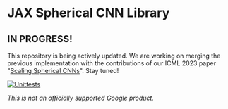 # JAX Spherical CNN Library

## IN PROGRESS!

This repository is being actively updated. We are working on merging the
previous implementation with the contributions of our ICML 2023 paper "[Scaling
Spherical CNNs](https://arxiv.org/pdf/2306.05420.pdf)".  Stay tuned!

[![Unittests](https://github.com/google-research/spherical-cnn/actions/workflows/pytest_and_autopublish.yml/badge.svg)](https://github.com/google-research/spherical-cnn/actions/workflows/pytest_and_autopublish.yml)

*This is not an officially supported Google product.*
